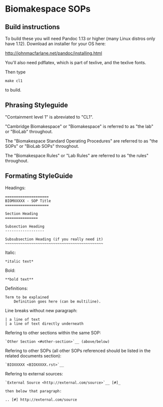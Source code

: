 Biomakespace SOPs
=====================

Build instructions
------------------

To build these you will need Pandoc 1.13 or higher (many Linux distros only have 1.12). Download an installer for your OS here:

http://johnmacfarlane.net/pandoc/installing.html

You'll also need pdflatex, which is part of texlive, and the texlive fonts.

Then type

	make cl1

to build.

Phrasing Styleguide
-------------------

"Containment level 1" is abreviated to "CL1".

"Cambridge Biomakespace" or "Biomakespace" is referred to as "the lab" or "BioLab" throughout.

The "Biomakespace Standard Operating Procedures" are referred to as "the SOPs" or "BioLab SOPs" throughout.

The "Biomakespace Rules" or "Lab Rules" are referred to as "the rules" throughout.

Formating StyleGuide
--------------------

Headings:

	====================
	BIOMXXXXX - SOP Title
	====================

	Section Heading
	===============

	Subsection Heading
	------------------

	Subsubsection Heading (if you really need it)
	~~~~~~~~~~~~~~~~~~~~~~~~~~~~~~~~~~~~~~~~~~~~~

Italic:

	*italic text*

Bold:

	**bold text**

Definitions:

	Term to be explained
		Definition goes here (can be multiline).

Line breaks without new paragraph:

	| a line of text
	| a line of text directly underneath

Refering to other sections within the same SOP:

	`Other Section <#other-section>`__ (above/below)

Refering to other SOPs (all other SOPs referenced should be listed in the related documents section):

	`BIOXXXXX <BIOXXXXX.rst>`__

Refering to external sources:

	`External Source <http://external.com/source>`__ [#]_

	then below that paragraph:

	.. [#] http://external.com/source
